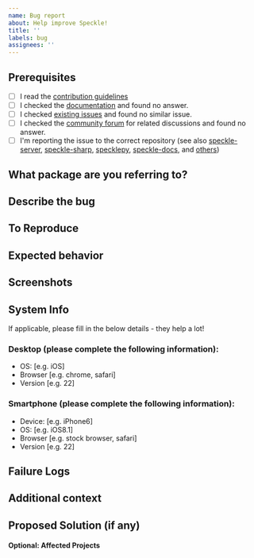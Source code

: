 ```yaml
---
name: Bug report
about: Help improve Speckle!
title: ''
labels: bug
assignees: ''
---
```


<!---

Provide a short summary in the Title above. Examples of good Issue titles:

* "Bug: Error from server when reticulating splines"
* "Bug: Revit crashes when installing connector"

-->

## Prerequisites

<!---

Please answer the following questions before submitting an issue.

-->

- [ ] I read the [contribution guidelines](https://github.com/specklesystems/speckle-server/blob/main/CONTRIBUTING.md)
- [ ] I checked the [documentation](https://speckle.guide/) and found no answer.
- [ ] I checked [existing issues](../issues?q=is%3Aissue) and found no similar issue. <!-- If you do find an existing issue, please show your support by liking it :+1: instead of creating a new issue -->
- [ ] I checked the [community forum](https://speckle.community/) for related discussions and found no answer.
- [ ] I'm reporting the issue to the correct repository (see also [speckle-server](https://github.com/specklesystems/speckle-server), [speckle-sharp](https://github.com/specklesystems/speckle-sharp), [specklepy](https://github.com/specklesystems/specklepy), [speckle-docs](https://github.com/specklesystems/speckle-docs), and [others](https://github.com/orgs/specklesystems/repositories))

## What package are you referring to?

<!---
Is it related to the server (backend) only, or does this bug relate to the frontend, viewer, objectloader or any other package?
-->

## Describe the bug

<!---
A clear and concise description of what the bug is.
-->

## To Reproduce

<!---
Steps to reproduce the behavior:

1. Go to '...'
2. Click on '....'
3. Scroll down to '....'
4. See error
-->

## Expected behavior

<!---
A clear and concise description of what you expected to happen.
-->

## Screenshots
<!---
If applicable, add screenshots to help explain your problem.
-->

## System Info
If applicable, please fill in the below details - they help a lot!

### Desktop (please complete the following information):

- OS: [e.g. iOS]
- Browser [e.g. chrome, safari]
- Version [e.g. 22]

### Smartphone (please complete the following information):

- Device: [e.g. iPhone6]
- OS: [e.g. iOS8.1]
- Browser [e.g. stock browser, safari]
- Version [e.g. 22]

## Failure Logs

<!---
Please include any relevant log snippets or files here, or upload as a file.

If including inline, please use markdown code block syntax. https://docs.github.com/en/get-started/writing-on-github/working-with-advanced-formatting/creating-and-highlighting-code-blocks
For example:

```
your log output here
```
-->

## Additional context

<!---
Add any other context about the problem here.
-->

## Proposed Solution (if any)

<!---
Let us know what how you would solve this.
-->

#### Optional: Affected Projects
<!---
Does this issue propagate to other dependencies or dependents? If so, list them here with links!
-->
